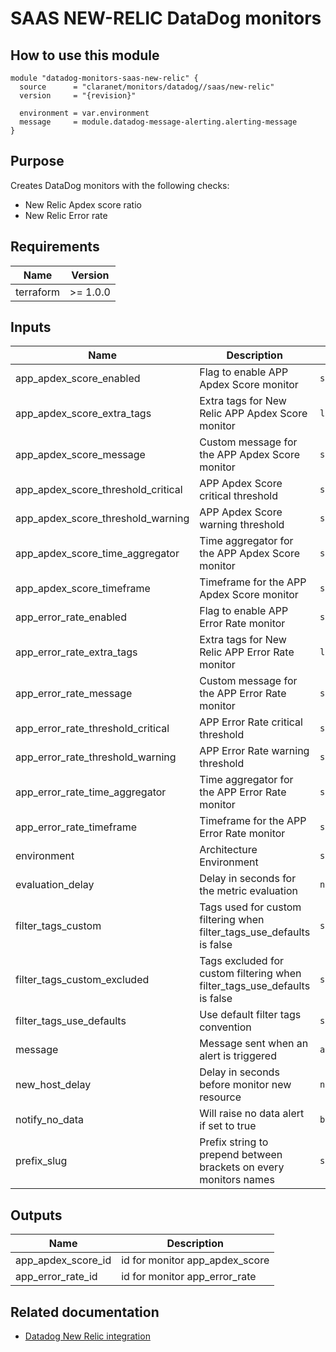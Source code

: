 # SAAS NEW-RELIC DataDog monitors

## How to use this module

```hcl
module "datadog-monitors-saas-new-relic" {
  source      = "claranet/monitors/datadog//saas/new-relic"
  version     = "{revision}"

  environment = var.environment
  message     = module.datadog-message-alerting.alerting-message
}

```

## Purpose

Creates DataDog monitors with the following checks:

- New Relic Apdex score ratio
- New Relic Error rate

## Requirements

| Name      | Version  |
| --------- | -------- |
| terraform | >= 1.0.0 |

## Inputs

| Name                               | Description                                                               | Type           | Default      | Required |
| ---------------------------------- | ------------------------------------------------------------------------- | -------------- | ------------ | :------: |
| app_apdex_score_enabled            | Flag to enable APP Apdex Score monitor                                    | `string`       | `"true"`     |    no    |
| app_apdex_score_extra_tags         | Extra tags for New Relic APP Apdex Score monitor                          | `list(string)` | `[]`         |    no    |
| app_apdex_score_message            | Custom message for the APP Apdex Score monitor                            | `string`       | `""`         |    no    |
| app_apdex_score_threshold_critical | APP Apdex Score critical threshold                                        | `string`       | `0.25`       |    no    |
| app_apdex_score_threshold_warning  | APP Apdex Score warning threshold                                         | `string`       | `0.5`        |    no    |
| app_apdex_score_time_aggregator    | Time aggregator for the APP Apdex Score monitor                           | `string`       | `"avg"`      |    no    |
| app_apdex_score_timeframe          | Timeframe for the APP Apdex Score monitor                                 | `string`       | `"last_15m"` |    no    |
| app_error_rate_enabled             | Flag to enable APP Error Rate monitor                                     | `string`       | `"true"`     |    no    |
| app_error_rate_extra_tags          | Extra tags for New Relic APP Error Rate monitor                           | `list(string)` | `[]`         |    no    |
| app_error_rate_message             | Custom message for the APP Error Rate monitor                             | `string`       | `""`         |    no    |
| app_error_rate_threshold_critical  | APP Error Rate critical threshold                                         | `string`       | `5`          |    no    |
| app_error_rate_threshold_warning   | APP Error Rate warning threshold                                          | `string`       | `1`          |    no    |
| app_error_rate_time_aggregator     | Time aggregator for the APP Error Rate monitor                            | `string`       | `"min"`      |    no    |
| app_error_rate_timeframe           | Timeframe for the APP Error Rate monitor                                  | `string`       | `"last_5m"`  |    no    |
| environment                        | Architecture Environment                                                  | `string`       | n/a          |   yes    |
| evaluation_delay                   | Delay in seconds for the metric evaluation                                | `number`       | `900`        |    no    |
| filter_tags_custom                 | Tags used for custom filtering when filter_tags_use_defaults is false     | `string`       | `"*"`        |    no    |
| filter_tags_custom_excluded        | Tags excluded for custom filtering when filter_tags_use_defaults is false | `string`       | `""`         |    no    |
| filter_tags_use_defaults           | Use default filter tags convention                                        | `string`       | `"true"`     |    no    |
| message                            | Message sent when an alert is triggered                                   | `any`          | n/a          |   yes    |
| new_host_delay                     | Delay in seconds before monitor new resource                              | `number`       | `300`        |    no    |
| notify_no_data                     | Will raise no data alert if set to true                                   | `bool`         | `true`       |    no    |
| prefix_slug                        | Prefix string to prepend between brackets on every monitors names         | `string`       | `""`         |    no    |

## Outputs

| Name               | Description                    |
| ------------------ | ------------------------------ |
| app_apdex_score_id | id for monitor app_apdex_score |
| app_error_rate_id  | id for monitor app_error_rate  |

## Related documentation

- [Datadog New Relic integration](https://docs.datadoghq.com/integrations/new_relic/)
